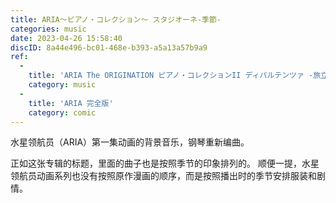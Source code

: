 ```yaml
---
title: ARIA～ピアノ・コレクション～ スタジオーネ-季節-
categories: music
date: 2023-04-26 15:58:40
discID: 8a44e496-bc01-468e-b393-a5a13a57b9a9
ref:
  -
    title: 'ARIA The ORIGINATION ピアノ・コレクションII ディパルテンツァ -旅立ち-'
    category: music
  -
    title: 'ARIA 完全版'
    category: comic
---
```


水星领航员（ARIA）第一集动画的背景音乐，钢琴重新编曲。

正如这张专辑的标题，里面的曲子也是按照季节的印象排列的。
顺便一提，水星领航员动画系列也没有按照原作漫画的顺序，而是按照播出时的季节安排服装和剧情。
